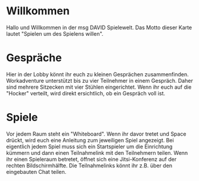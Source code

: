 # Willkommen

Hallo und Willkommen in der msg DAVID Spielewelt.
Das Motto dieser Karte lautet "Spielen um des Spielens willen".

# Gespräche

Hier in der Lobby könnt ihr euch zu kleinen Gesprächen zusammenfinden. Workadventure unterstützt bis zu vier Teilnehmer in einem Gespräch. Daher sind mehrere Sitzecken mit vier Stühlen eingerichtet. Wenn ihr euch auf die "Hocker" verteilt, wird direkt ersichtlich, ob ein Gespräch voll ist.

# Spiele

Vor jedem Raum steht ein "Whiteboard". Wenn ihr davor tretet und Space drückt, wird euch eine Anleitung zum jeweiligen Spiel angezeigt.
Bei eigentlich jedem Spiel muss sich ein Startspieler um die Einrichtung kümmern und dann einen Teilnahmelink mit den Teilnehmern teilen.
Wenn ihr einen Spieleraum betretet, öffnet sich eine Jitsi-Konferenz auf der rechten Bildschirmhälfte.
Die Teilnahmelinks könnt ihr z.B. über den eingebauten Chat teilen.
